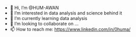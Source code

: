 - 👋 Hi, I’m @HUM-AWAN
- 👀 I’m interested in data analysis and science behind it
- 🌱 I’m currently learning data analysis
- 💞️ I’m looking to collaborate on ...
- 📫 How to reach me: https://www.linkedin.com/in/0huma/

<!---
HUM-AWAN/HUM-AWAN is a ✨ special ✨ repository because its `README.md` (this file) appears on your GitHub profile.
You can click the Preview link to take a look at your changes.
--->
